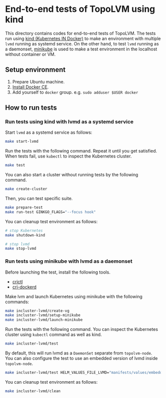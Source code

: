 End-to-end tests of TopoLVM using kind
=====================================

This directory contains codes for end-to-end tests of TopoLVM.
The tests run using [kind (Kubernetes IN Docker)][kind] to make an environment with multiple `lvmd` running as systemd service.
On the other hand, to test `lvmd` running as a daemonset, [minikube][minikube] is used to make a test environment in the localhost without container or VM.

Setup environment
-----------------

1. Prepare Ubuntu machine.
2. [Install Docker CE](https://docs.docker.com/install/linux/docker-ce/ubuntu/#install-using-the-repository).
3. Add yourself to `docker` group.  e.g. `sudo adduser $USER docker`

How to run tests
----------------

### Run tests using kind with lvmd as a systemd service

Start `lvmd` as a systemd service as follows:

```bash
make start-lvmd
```

Run the tests with the following command. Repeat it until you get satisfied.
When tests fail, use `kubectl` to inspect the Kubernetes cluster.

```bash
make test
```

You can also start a cluster without running tests by the following command.

```bash
make create-cluster
```

Then, you can test specific suite.

```bash
make prepare-test
make run-test GINKGO_FLAGS="--focus hook"
```

You can cleanup test environment as follows:

```bash
# stop Kubernetes
make shutdown-kind

# stop lvmd
make stop-lvmd
```

### Run tests using minikube with lvmd as a daemonset

Before launching the test, install the following tools.
- [crictl](https://github.com/kubernetes-sigs/cri-tools)
- [cri-dockerd](https://github.com/Mirantis/cri-dockerd)

Make lvm and launch Kubernetes using minikube with the following commands:

```bash
make incluster-lvmd/create-vg
make incluster-lvmd/setup-minikube
make incluster-lvmd/launch-minikube
```

Run the tests with the following command.
You can inspect the Kubernetes cluster using `kubectl` command as well as kind.

```bash
make incluster-lvmd/test
```

By default, this will run lvmd as a `DaemonSet` separate from `topolvm-node`.
You can also configure the test to use an embedded version of lvmd inside `topolvm-node`.

```bash
make incluster-lvmd/test HELM_VALUES_FILE_LVMD="manifests/values/embedded-lvmd-storage-capacity.yaml"
`````

You can cleanup test environment as follows:

```bash
make incluster-lvmd/clean
```

[kind]: https://github.com/kubernetes-sigs/kind
[minikube]: https://github.com/kubernetes/minikube
